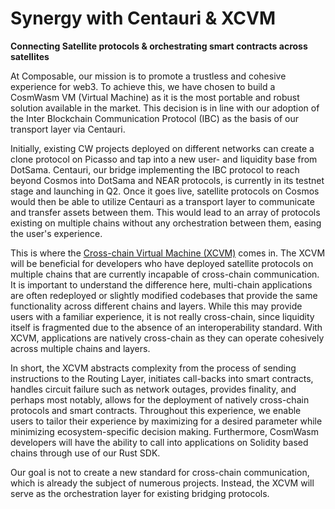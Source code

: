 # Synergy with Centauri & XCVM

__Connecting Satellite protocols & orchestrating smart contracts across satellites__


At Composable, our mission is to promote a trustless and cohesive experience for web3. 
To achieve this, we have chosen to build a CosmWasm VM (Virtual Machine) 
as it is the most portable and robust solution available in the market. 
This decision is in line with our adoption of the Inter Blockchain Communication Protocol (IBC) 
as the basis of our transport layer via Centauri.

Initially, existing CW projects deployed on different networks can create a clone protocol on Picasso and tap into 
a new user- and liquidity base from DotSama. 
Centauri, our bridge implementing the IBC protocol to reach beyond Cosmos into DotSama and NEAR protocols,
is currently in its testnet stage and launching in Q2. 
Once it goes live, satellite protocols on Cosmos would then be able 
to utilize Centauri as a transport layer to communicate and transfer assets between them. 
This would lead to an array of protocols existing on multiple chains without any orchestration between them, 
easing the user's experience.

This is where the [Cross-chain Virtual Machine (XCVM)] comes in. 
The XCVM will be beneficial for developers 
who have deployed satellite protocols on multiple chains that are currently incapable of cross-chain communication. 
It is important to understand the difference here, multi-chain applications are often redeployed 
or slightly modified codebases that provide the same functionality across different chains and layers. 
While this may provide users with a familiar experience, it is not really cross-chain, 
since liquidity itself is fragmented due to the absence of an interoperability standard. 
With XCVM, applications are natively cross-chain as they can operate cohesively across multiple chains and layers.

In short, the XCVM abstracts complexity from the process of sending instructions to the Routing Layer, 
initiates call-backs into smart contracts, handles circuit failure such as network outages, provides finality, 
and perhaps most notably, allows for the deployment of natively cross-chain protocols and smart contracts. 
Throughout this experience, we enable users 
to tailor their experience by maximizing for a desired parameter while minimizing ecosystem-specific decision making. 
Furthermore, CosmWasm developers will have the ability 
to call into applications on Solidity based chains through use of our Rust SDK.

Our goal is not to create a new standard for cross-chain communication, 
which is already the subject of numerous projects. 
Instead, the XCVM will serve as the orchestration layer for existing bridging protocols.

[Cross-chain Virtual Machine (XCVM)]: https://github.com/ComposableFi/composable/blob/main/code/xcvm/SPEC.md
